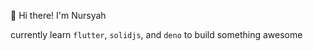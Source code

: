 👋 Hi there! I'm Nursyah

currently learn `flutter`, `solidjs`, and `deno` to build something awesome
